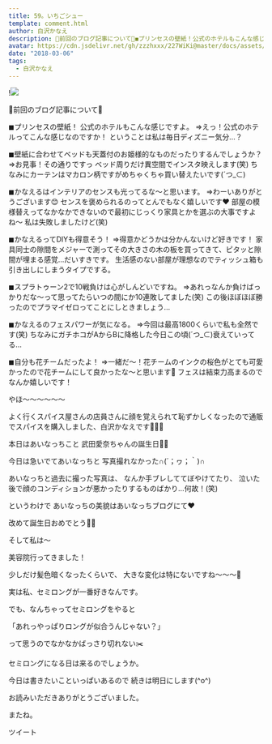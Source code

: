 ```yaml
---
title: 59。いちごシュー
template: comment.html
author: 白沢かなえ
description: 🌷前回のブログ記事について🌷◼︎プリンセスの壁紙！公式のホテルもこんな感じですよ。⇒えっ！公式のホテルってこんな感じなのですか！ということは私は毎日ディズニー気分…...
avatar: https://cdn.jsdelivr.net/gh/zzzhxxx/227WiKi@master/docs/assets/photo/avatar/kanae.jpg
date: "2018-03-06"
tags:
  - 白沢かなえ
---
```


!![](https://cdn.jsdelivr.net/gh/227WiKi/227WiKi-image@master/blog-image/kanae-2018-03-06_1.jpg)












🌷前回のブログ記事について🌷





◼︎プリンセスの壁紙！
公式のホテルもこんな感じですよ。
⇒えっ！公式のホテルってこんな感じなのですか！
ということは私は毎日ディズニー気分…？




◼︎壁紙に合わせてベッドも天蓋付のお姫様的なものだったりするんでしょうか？
⇒お見事！その通りですっ
ベッド周りだけ異空間でインスタ映えします(笑)
ちなみにカーテンはマカロン柄ですがめちゃくちゃ買い替えたいです(´つ_⊂)




◼︎かなえるはインテリアのセンスも光ってるな〜と思います。
⇒わーいありがとうございます😊
センスを褒められるのってとんでもなく嬉しいです❤️
部屋の模様替えってなかなかできないので最初にじっくり家具とかを選ぶの大事ですよね〜
私は失敗しましたけど(笑)




◼︎かなえるってDIYも得意そう！
⇒得意かどうかは分かんないけど好きです！
家具同士の隙間をメジャーで測ってその大きさの木の板を買ってきて、ピタッと隙間が埋まる感覚…だいすきです。
生活感のない部屋が理想なのでティッシュ箱も引き出しにしまうタイプでする。




◼︎スプラトゥーン2で10戦負けは心がしんどいですね。
⇒あれっなんか負けばっかりだな〜って思ってたらいつの間にか10連敗してました(笑)
この後ほぼほぼ勝ったのでプラマイゼロってことにしときましょう…



◼︎かなえるのフェスパワーが気になる。
⇒今回は最高1800くらいで私も全然です(笑)
ちなみにガチホコがAからBに降格した今日この頃(´つ_⊂)衰えていってる…




◼︎自分も花チームだったよ！
⇒一緒だ〜！花チームのインクの桜色がとても可愛かったので花チームにして良かったな〜と思います🌸
フェスは結束力高まるのでなんか嬉しいです！















やほ〜〜〜〜〜〜


よく行くスパイス屋さんの店員さんに顔を覚えられて恥ずかしくなったので通販でスパイスを購入しました、白沢かなえです🌷🌷🌷











本日はあいなっちこと
武田愛奈ちゃんの誕生日🎂🎉


今日は急いでてあいなっちと
写真撮れなかった∩(´；ヮ；｀)∩


あいなっちと過去に撮った写真は、
なんか手ブレしててぼやけてたり、
泣いた後で顔のコンディションが悪かったりするものばかり…何故！(笑)







というわけで
あいなっちの美貌はあいなっちブログにて❤️



改めて誕生日おめでとう🎂🎈
















そして私は〜






美容院行ってきました！


少しだけ髪色暗くなったくらいで、
大きな変化は特にないですね〜〜〜🐶








実は私、セミロングが一番好きなんです。



でも、なんちゃってセミロングをやると

「あれっやっぱりロングが似合うんじゃない？」

って思うのでなかなかばっさり切れない✂️











セミロングになる日は来るのでしょうか。























今日は書きたいこといっぱいあるので
続きは明日にします(^o^)











お読みいただきありがとうございました。



またね。


ツイート



